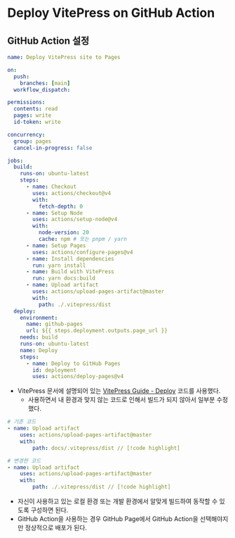 # Deploy VitePress on GitHub Action

## GitHub Action 설정
```yml
name: Deploy VitePress site to Pages

on:
  push:
    branches: [main]
  workflow_dispatch:

permissions:
  contents: read
  pages: write
  id-token: write

concurrency:
  group: pages
  cancel-in-progress: false

jobs:
  build:
    runs-on: ubuntu-latest
    steps:
      - name: Checkout
        uses: actions/checkout@v4
        with:
          fetch-depth: 0
      - name: Setup Node
        uses: actions/setup-node@v4
        with:
          node-version: 20
          cache: npm # 또는 pnpm / yarn
      - name: Setup Pages
        uses: actions/configure-pages@v4
      - name: Install dependencies
        run: yarn install
      - name: Build with VitePress
        run: yarn docs:build
      - name: Upload artifact
        uses: actions/upload-pages-artifact@master
        with:
          path: ./.vitepress/dist
  deploy:
    environment:
      name: github-pages
      url: ${{ steps.deployment.outputs.page_url }}
    needs: build
    runs-on: ubuntu-latest
    name: Deploy
    steps:
      - name: Deploy to GitHub Pages
        id: deployment
        uses: actions/deploy-pages@v4
```

- VitePress 문서에 설명되어 있는 [VitePress Guide - Deploy](https://vitepress.vuejs.kr/guide/deploy) 코드를 사용했다.
    - 사용하면서 내 환경과 맞지 않는 코드로 인해서 빌드가 되지 않아서 일부분 수정했다.

```yml
# 기존 코드
- name: Upload artifact
    uses: actions/upload-pages-artifact@master
    with:
        path: docs/.vitepress/dist // [!code highlight]

# 변경한 코드
- name: Upload artifact
    uses: actions/upload-pages-artifact@master
    with:
        path: ./.vitepress/dist // [!code highlight]
```

- 자신이 사용하고 있는 로컬 환경 또는 개발 환경에서 알맞게 빌드하여 동작할 수 있도록 구성하면 된다.
- GitHub Action을 사용하는 경우 GitHub Page에서 GitHub Action을 선택해야지만 정상적으로 배포가 된다.